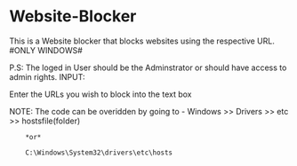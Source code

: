 # Website-Blocker
This is a Website blocker that blocks websites using the respective URL.  #ONLY WINDOWS#


P.S: The loged in User should be the Adminstrator or should have access to admin rights.
INPUT: 
  
  
  Enter the URLs you wish to block into the text box
  


NOTE: The code can be overidden by going to -
        Windows >> Drivers >> etc >> hostsfile(folder)
        
        *or*
        
        C:\Windows\System32\drivers\etc\hosts
